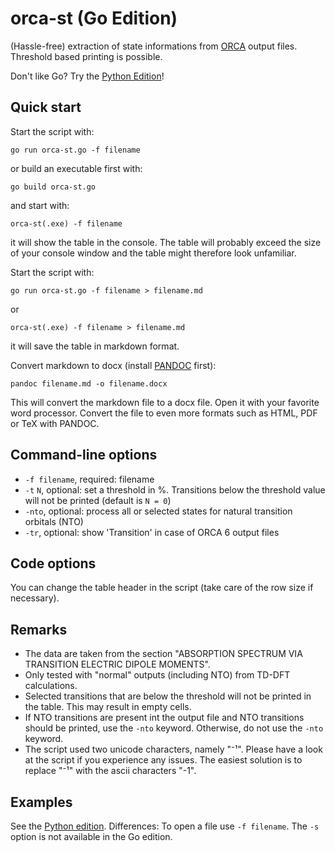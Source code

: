 # orca-st (Go Edition)
(Hassle-free) extraction of state informations from [ORCA](https://orcaforum.kofo.mpg.de) 
output files. Threshold based printing is possible.

Don't like Go? Try the [Python Edition](https://github.com/radi0sus/orca_st)!

## Quick start
 Start the script with:
```console
go run orca-st.go -f filename
```
or build an executable first with:
```console
go build orca-st.go
```
and start with:
```console
orca-st(.exe) -f filename
```
it will show the table in the console. The table will probably exceed the size of
your console window and the table might therefore look unfamiliar.

Start the script with:
```console
go run orca-st.go -f filename > filename.md
```
or
```console
orca-st(.exe) -f filename > filename.md
```
it will save the table in markdown format.

Convert markdown to docx (install [PANDOC](https://pandoc.org) first):
```console
pandoc filename.md -o filename.docx
```
This will convert the markdown file to a docx file. Open it with your favorite
word processor. Convert the file to even more formats such as HTML, PDF or TeX with PANDOC.

## Command-line options
- `-f filename`, required: filename
- `-t` `N`, optional: set a threshold in %. Transitions below the threshold value will not be printed (default is `N = 0`)
- `-nto`, optional: process all or selected states for natural transition orbitals (NTO)
- `-tr`, optional: show 'Transition' in case of ORCA 6 output files

## Code options
You can change the table header in the script (take care of the row size if necessary). 

## Remarks
- The data are taken from the section "ABSORPTION SPECTRUM VIA TRANSITION ELECTRIC DIPOLE MOMENTS".
- Only tested with "normal" outputs (including NTO) from TD-DFT calculations.
- Selected transitions that are below the threshold will not be printed in the table. This may result in empty cells.
- If NTO transitions are present int the output file and NTO transitions should be printed, use the `-nto` keyword. 
Otherwise, do not use the `-nto` keyword.
- The script used two unicode characters, namely "⁻¹". Please have a look at the script if you experience any issues. The easiest
solution is to replace "⁻¹" with the ascii characters "-1".

## Examples
See the [Python edition](https://github.com/radi0sus/orca_st).
Differences:
To open a file use `-f filename`.
The `-s` option is not available in the Go edition.
